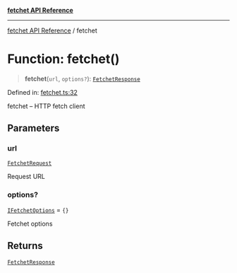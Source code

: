 [**fetchet API Reference**](../README.md)

***

[fetchet API Reference](../README.md) / fetchet

# Function: fetchet()

> **fetchet**(`url`, `options?`): [`FetchetResponse`](../type-aliases/FetchetResponse.md)

Defined in: [fetchet.ts:32](https://github.com/brysonbw/fetchet/blob/7b4bb591bcda340766d9cc0bbd17667f15536f84/src/fetchet.ts#L32)

fetchet – HTTP fetch client

## Parameters

### url

[`FetchetRequest`](../type-aliases/FetchetRequest.md)

Request URL

### options?

[`IFetchetOptions`](../interfaces/IFetchetOptions.md) = `{}`

Fetchet options

## Returns

[`FetchetResponse`](../type-aliases/FetchetResponse.md)
